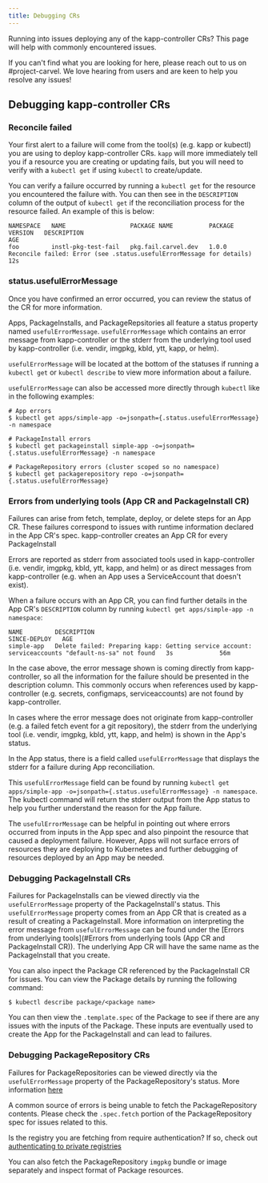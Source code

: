 ```yaml
---
title: Debugging CRs
---
```


Running into issues deploying any of the kapp-controller CRs? This page will help with commonly encountered issues.

If you can't find what you are looking for here, please reach out to us on #project-carvel. We love hearing from users and are keen to help you resolve any issues!

## Debugging kapp-controller CRs

### Reconcile failed
Your first alert to a failure
will come from the tool(s) (e.g. kapp or kubectl) you are using to deploy
kapp-controller CRs. `kapp` will more immediately tell you if a resource you are
creating or updating fails, but you will need to verify with a `kubectl get` if
using `kubectl` to create/update.

You can verify a failure occurred by running a `kubectl get` for the resource
you encountered the failure with. You can then see in the `DESCRIPTION` column
of the output of `kubectl get` if the reconciliation process for the resource
failed. An example of this is below:

```
NAMESPACE   NAME                  PACKAGE NAME          PACKAGE VERSION   DESCRIPTION                                                            AGE
foo         instl-pkg-test-fail   pkg.fail.carvel.dev   1.0.0             Reconcile failed: Error (see .status.usefulErrorMessage for details)   12s
```

### status.usefulErrorMessage
Once you have confirmed an error occurred, you can review the status of the CR
for more information.

Apps, PackageInstalls, and PackageRepsitories all feature a status property
named `usefulErrorMessage`. `usefulErrorMessage` which contains an error message
from kapp-controller or the stderr from the underlying tool used by
kapp-controller (i.e. vendir, imgpkg, kbld, ytt, kapp, or helm).

`usefulErrorMessage` will be located at the bottom of the statuses if running a
`kubectl get` or `kubectl describe` to view more information about a failure.

`usefulErrorMessage` can also be accessed more directly through `kubectl` like
in the following examples:

```
# App errors
$ kubectl get apps/simple-app -o=jsonpath={.status.usefulErrorMessage} -n namespace

# PackageInstall errors
$ kubectl get packageinstall simple-app -o=jsonpath={.status.usefulErrorMessage} -n namespace

# PackageRepository errors (cluster scoped so no namespace)
$ kubectl get packagerepository repo -o=jsonpath={.status.usefulErrorMessage}
```

### Errors from underlying tools (App CR and PackageInstall CR)

Failures can arise from fetch, template, deploy, or delete steps for an App CR.
These failures correspond to issues with runtime information declared in the App
CR's spec. kapp-controller creates an App CR for every PackageInstall 

Errors are reported as stderr from associated tools used in kapp-controller
(i.e. vendir, imgpkg, kbld, ytt, kapp, and helm) or as direct messages from
kapp-controller (e.g. when an App uses a ServiceAccount that doesn't exist). 

When a failure occurs with an App CR, you can find further details in the App
CR's `DESCRIPTION` column by running `kubectl get apps/simple-app -n namespace`:

```
NAME         DESCRIPTION                                                                                         SINCE-DEPLOY   AGE
simple-app   Delete failed: Preparing kapp: Getting service account: serviceaccounts "default-ns-sa" not found   3s             56m
```

In the case above, the error message shown is coming directly from
kapp-controller, so all the information for the failure should be presented in
the description column. This commonly occurs when references used by
kapp-controller (e.g. secrets, configmaps, serviceaccounts) are not found by
kapp-controller.

In cases where the error message does not originate from kapp-controller (e.g. a
failed fetch event for a git repository), the stderr from the underlying tool
(i.e. vendir, imgpkg, kbld, ytt, kapp, and helm) is shown in the App's status. 

In the App status, there is a field called `usefulErrorMessage` that displays
the stderr for a failure during App reconciliation.

This `usefulErrorMessage` field can be found by running `kubectl get
apps/simple-app -o=jsonpath={.status.usefulErrorMessage} -n namespace`.  The
kubectl command will return the stderr output from the App status to help you
further understand the reason for the App failure.

The `usefulErrorMessage` can be helpful in pointing out where errors occurred
from inputs in the App spec and also pinpoint the resource that caused a
deployment failure. However, Apps will not surface errors of resources they are
deploying to Kubernetes and further debugging of resources deployed by an App
may be needed.

### Debugging PackageInstall CRs

Failures for PackageInstalls can be viewed directly via the `usefulErrorMessage`
property of the PackageInstall's status. This `usefulErrorMessage` property
comes from an App CR that is created as a result of creating a PackageInstall.
More information on interpreting the error message from `usefulErrorMessage` can
be found under the [Errors from underlying tools](#Errors from underlying tools (App CR and PackageInstall CR)).  The underlying App
CR will have the same name as the PackageInstall that you create.

You can also inpect the Package CR referenced by the PackageInstall CR for issues. You can view the Package details by running the following command:

```
$ kubectl describe package/<package name>
```

You can then view the `.template.spec` of the Package to see if there are any
issues with the inputs of the Package. These inputs are eventually used to
create the App for the PackageInstall and can lead to failures.

### Debugging PackageRepository CRs

Failures for PackageRepositories can be viewed directly via the
`usefulErrorMessage` property of the PackageRepository's status. More information [here](status.usefulErrorMessage)

A common source of errors is being unable to fetch the PackageRepository
contents. Please check the `.spec.fetch` portion of the PackageRepository spec for issues related to this.

Is the registry you are fetching from require authentication? If so, check out [authenticating to private registries](private-registry-auth.md)

You can also fetch the PackageRepository `imgpkg` bundle or image separately and inspect format of Package resources.
